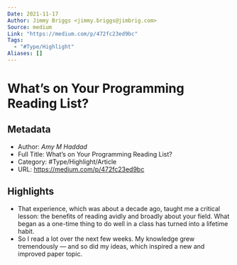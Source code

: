 ```yaml
---
Date: 2021-11-17
Author: Jimmy Briggs <jimmy.briggs@jimbrig.com>
Source: medium
Link: "https://medium.com/p/472fc23ed9bc"
Tags:
  - "#Type/Highlight"
Aliases: []
---
```


# What’s on Your Programming Reading List?

## Metadata

* Author: *Amy M Haddad*
* Full Title: What’s on Your Programming Reading List?
* Category: #Type/Highlight/Article
* URL: https://medium.com/p/472fc23ed9bc

## Highlights

* That experience, which was about a decade ago, taught me a critical lesson: the benefits of reading avidly and broadly about your field. What began as a one-time thing to do well in a class has turned into a lifetime habit.
* So I read a lot over the next few weeks. My knowledge grew tremendously — and so did my ideas, which inspired a new and improved paper topic.
